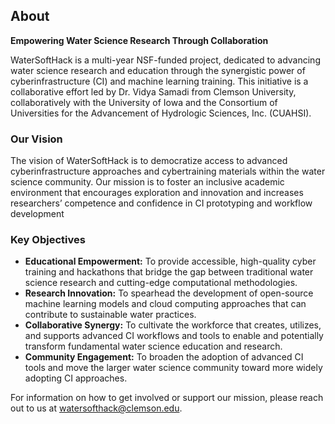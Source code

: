 ## About

**Empowering Water Science Research Through Collaboration**

WaterSoftHack is a multi-year NSF-funded project, dedicated to advancing water science research and education through the synergistic power of cyberinfrastructure (CI) and machine learning training. This initiative is a collaborative effort led by Dr. Vidya Samadi from Clemson University, collaboratively with the University of Iowa and the Consortium of Universities for the Advancement of Hydrologic Sciences, Inc. (CUAHSI).

### Our Vision

The vision of WaterSoftHack is to democratize access to advanced cyberinfrastructure approaches and cybertraining materials within the water science community. Our mission is to foster an inclusive academic environment that encourages exploration and innovation and increases researchers’ competence and confidence in CI prototyping and workflow development

### Key Objectives

- **Educational Empowerment:** To provide accessible, high-quality cyber training and hackathons that bridge the gap between traditional water science research and cutting-edge computational methodologies.
- **Research Innovation:** To spearhead the development of open-source machine learning models and cloud computing approaches that can contribute to sustainable water practices.
- **Collaborative Synergy:** To cultivate the workforce that creates, utilizes, and supports advanced CI workflows and tools to enable and potentially transform fundamental water science education and research.
- **Community Engagement:** To broaden the adoption of advanced CI tools and move the larger water science community toward more widely adopting CI approaches.

For information on how to get involved or support our mission, please reach out to us at [watersofthack@clemson.edu](mailto:watersofthack@clemson.edu).
